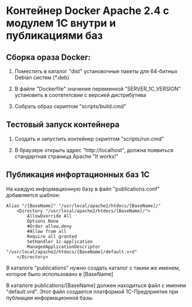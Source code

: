 # Контейнер Docker Apache 2.4 с модулем 1С внутри и публикациями баз

## Сборка ораза Docker:

1. Поместить в каталог "dist" установочные пакеты для 64-битных Debian систем (*.deb)

2. В файле "Dockerfile" значение переменной "SERVER_1C_VERSION" установить в соотвтетсвии с версией дистрибутива

3. Собрать образ скриптом "scripts/build.cmd"

## Тестовый запуск контейнера

1. Создать и запустить контейнер скриптом "scripts/run.cmd"

2. В браузере открыть адрес "http://localhost", должна появиться стандартная страница Apache "It works!"

## Публикация инфортационных баз 1С

На каждую информационную базу в файл "publications.conf" добавляется шаблон:

    Alias "/[BaseName]" "/usr/local/apache2/htdocs/[BaseName]/"
        <Directory "/usr/local/apache2/htdocs/[BaseName]/">
            AllowOverride All
            Options None
            #Order allow,deny
            #Allow from all
            Require all granted
            SetHandler 1c-application
            ManagedApplicationDescriptor "/usr/local/apache2/htdocs/[BaseName]/default.vrd"
        </Directory>
        
В каталоге "publications" нужно создать каталог с таким же именем, которое было использовано в [BaseName]

В каталоге publications/[BaseName] должен находиться файл с именем  "default.vrd". Этот файл создается платформой 1С-Предприятие при публиации информационной базы.
